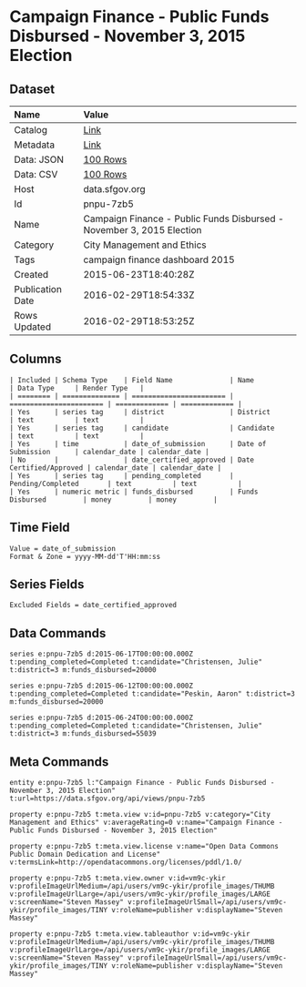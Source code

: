 # Campaign Finance - Public Funds Disbursed - November 3, 2015 Election

## Dataset

| Name | Value |
| :--- | :---- |
| Catalog | [Link](https://catalog.data.gov/dataset/campaign-finance-public-funds-disbursed-november-3-2015-election) |
| Metadata | [Link](https://data.sfgov.org/api/views/pnpu-7zb5) |
| Data: JSON | [100 Rows](https://data.sfgov.org/api/views/pnpu-7zb5/rows.json?max_rows=100) |
| Data: CSV | [100 Rows](https://data.sfgov.org/api/views/pnpu-7zb5/rows.csv?max_rows=100) |
| Host | data.sfgov.org |
| Id | pnpu-7zb5 |
| Name | Campaign Finance - Public Funds Disbursed - November 3, 2015 Election |
| Category | City Management and Ethics |
| Tags | campaign finance dashboard 2015 |
| Created | 2015-06-23T18:40:28Z |
| Publication Date | 2016-02-29T18:54:33Z |
| Rows Updated | 2016-02-29T18:53:25Z |

## Columns

```ls
| Included | Schema Type    | Field Name              | Name                    | Data Type     | Render Type   |
| ======== | ============== | ======================= | ======================= | ============= | ============= |
| Yes      | series tag     | district                | District                | text          | text          |
| Yes      | series tag     | candidate               | Candidate               | text          | text          |
| Yes      | time           | date_of_submission      | Date of Submission      | calendar_date | calendar_date |
| No       |                | date_certified_approved | Date Certified/Approved | calendar_date | calendar_date |
| Yes      | series tag     | pending_completed       | Pending/Completed       | text          | text          |
| Yes      | numeric metric | funds_disbursed         | Funds Disbursed         | money         | money         |
```

## Time Field

```ls
Value = date_of_submission
Format & Zone = yyyy-MM-dd'T'HH:mm:ss
```

## Series Fields

```ls
Excluded Fields = date_certified_approved
```

## Data Commands

```ls
series e:pnpu-7zb5 d:2015-06-17T00:00:00.000Z t:pending_completed=Completed t:candidate="Christensen, Julie" t:district=3 m:funds_disbursed=20000

series e:pnpu-7zb5 d:2015-06-12T00:00:00.000Z t:pending_completed=Completed t:candidate="Peskin, Aaron" t:district=3 m:funds_disbursed=20000

series e:pnpu-7zb5 d:2015-06-24T00:00:00.000Z t:pending_completed=Completed t:candidate="Christensen, Julie" t:district=3 m:funds_disbursed=55039
```

## Meta Commands

```ls
entity e:pnpu-7zb5 l:"Campaign Finance - Public Funds Disbursed - November 3, 2015 Election" t:url=https://data.sfgov.org/api/views/pnpu-7zb5

property e:pnpu-7zb5 t:meta.view v:id=pnpu-7zb5 v:category="City Management and Ethics" v:averageRating=0 v:name="Campaign Finance - Public Funds Disbursed - November 3, 2015 Election"

property e:pnpu-7zb5 t:meta.view.license v:name="Open Data Commons Public Domain Dedication and License" v:termsLink=http://opendatacommons.org/licenses/pddl/1.0/

property e:pnpu-7zb5 t:meta.view.owner v:id=vm9c-ykir v:profileImageUrlMedium=/api/users/vm9c-ykir/profile_images/THUMB v:profileImageUrlLarge=/api/users/vm9c-ykir/profile_images/LARGE v:screenName="Steven Massey" v:profileImageUrlSmall=/api/users/vm9c-ykir/profile_images/TINY v:roleName=publisher v:displayName="Steven Massey"

property e:pnpu-7zb5 t:meta.view.tableauthor v:id=vm9c-ykir v:profileImageUrlMedium=/api/users/vm9c-ykir/profile_images/THUMB v:profileImageUrlLarge=/api/users/vm9c-ykir/profile_images/LARGE v:screenName="Steven Massey" v:profileImageUrlSmall=/api/users/vm9c-ykir/profile_images/TINY v:roleName=publisher v:displayName="Steven Massey"
```
